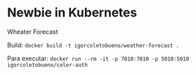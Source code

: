 # Newbie in Kubernetes
Wheater Forecast

Build:
`docker build -t igorcoletobueno/weather-forecast .`

Para executar:
`docker run --rm -it -p 7010:7010 -p 5010:5010 igorcoletobueno/celer-auth`